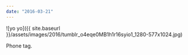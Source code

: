 ```yaml
---
date: "2016-03-21"
---
```


![yo yo]({{ site.baseurl }}/assets/images/2016/tumblr_o4eqe0MB1h1r16syio1_1280-577x1024.jpg)

Phone tag.
